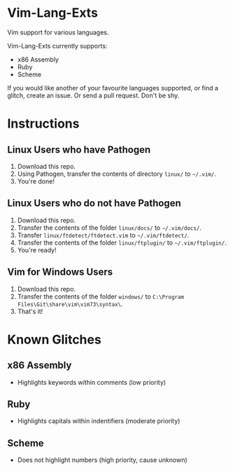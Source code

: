 Vim-Lang-Exts
=============

Vim support for various languages.

Vim-Lang-Exts currently supports:
- x86 Assembly
- Ruby
- Scheme

If you would like another of your favourite languages supported, or find a glitch, create an issue.
Or send a pull request. Don't be shy.

Instructions
========

Linux Users who have Pathogen
--------

1. Download this repo.
2. Using Pathogen, transfer the contents of directory `linux/` to `~/.vim/`.
3. You're done!

Linux Users who do not have Pathogen
--------

1. Download this repo.
2. Transfer the contents of the folder `linux/docs/` to `~/.vim/docs/`.
3. Transfer `linux/ftdetect/ftdetect.vim` to `~/.vim/ftdetect/`.
4. Transfer the contents of the folder `linux/ftplugin/` to `~/.vim/ftplugin/`.
5. You're ready!

Vim for Windows Users
--------

1. Download this repo.
2. Transfer the contents of the folder `windows/` to `C:\Program Files\Git\share\vim\vim73\syntax\`.
3. That's it!

Known Glitches
========

x86 Assembly
--------

- Highlights keywords within comments (low priority)

Ruby
--------

- Highlights capitals within indentifiers (moderate priority)

Scheme
--------

- Does not highlight numbers (high priority, cause unknown)
